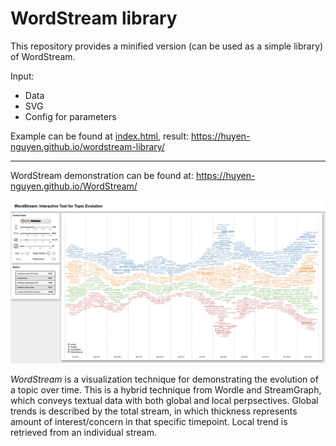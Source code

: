 # WordStream library

This repository provides a minified version (can be used as a simple library) of WordStream.

Input: 
- Data
- SVG
- Config for parameters

Example can be found at [index.html](https://github.com/huyen-nguyen/wordstreamlib/blob/master/index.html), result: 
https://huyen-nguyen.github.io/wordstream-library/
______

WordStream demonstration can be found at:
https://huyen-nguyen.github.io/WordStream/

[![WS](https://github.com/huyen-nguyen/WordStream/blob/master/images/Huffington.png)]()

*WordStream* is a visualization technique for demonstrating the evolution of a topic over time. This is a hybrid 
technique from Wordle and StreamGraph, which conveys textual data with both global and local perpsectives. Global trends
 is described by the total stream, in which thickness represents amount of interest/concern in that specific 
 timepoint. Local trend is retrieved from an individual stream. 
